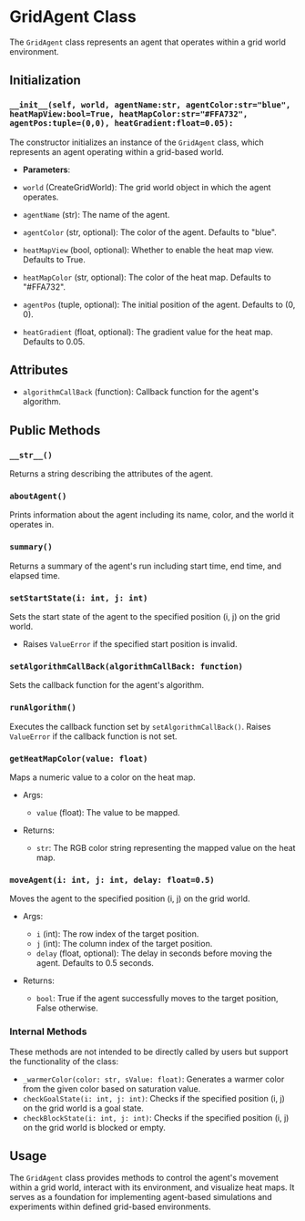 # GridAgent Class

The `GridAgent` class represents an agent that operates within a grid world environment.

## Initialization

### `__init__(self, world, agentName:str, agentColor:str="blue", heatMapView:bool=True, heatMapColor:str="#FFA732", agentPos:tuple=(0,0), heatGradient:float=0.05):`

The constructor initializes an instance of the `GridAgent` class, which represents an agent operating within a grid-based world.

- **Parameters**:

- `world` (CreateGridWorld): The grid world object in which the agent operates.
- `agentName` (str): The name of the agent.
- `agentColor` (str, optional): The color of the agent. Defaults to "blue".
- `heatMapView` (bool, optional): Whether to enable the heat map view. Defaults to True.
- `heatMapColor` (str, optional): The color of the heat map. Defaults to "#FFA732".
- `agentPos` (tuple, optional): The initial position of the agent. Defaults to (0, 0).
- `heatGradient` (float, optional): The gradient value for the heat map. Defaults to 0.05.

## Attributes

- `algorithmCallBack` (function): Callback function for the agent's algorithm.

## Public Methods

### `__str__()`

Returns a string describing the attributes of the agent.

### `aboutAgent()`

Prints information about the agent including its name, color, and the world it operates in.

### `summary()`

Returns a summary of the agent's run including start time, end time, and elapsed time.

### `setStartState(i: int, j: int)`

Sets the start state of the agent to the specified position (i, j) on the grid world.

- Raises `ValueError` if the specified start position is invalid.

### `setAlgorithmCallBack(algorithmCallBack: function)`

Sets the callback function for the agent's algorithm.

### `runAlgorithm()`

Executes the callback function set by `setAlgorithmCallBack()`. Raises `ValueError` if the callback function is not set.

### `getHeatMapColor(value: float)`

Maps a numeric value to a color on the heat map.

- Args:
  - `value` (float): The value to be mapped.

- Returns:
  - `str`: The RGB color string representing the mapped value on the heat map.

### `moveAgent(i: int, j: int, delay: float=0.5)`

Moves the agent to the specified position (i, j) on the grid world.

- Args:
  - `i` (int): The row index of the target position.
  - `j` (int): The column index of the target position.
  - `delay` (float, optional): The delay in seconds before moving the agent. Defaults to 0.5 seconds.

- Returns:
  - `bool`: True if the agent successfully moves to the target position, False otherwise.

### Internal Methods

These methods are not intended to be directly called by users but support the functionality of the class:

- `_warmerColor(color: str, sValue: float)`: Generates a warmer color from the given color based on saturation value.
- `checkGoalState(i: int, j: int)`: Checks if the specified position (i, j) on the grid world is a goal state.
- `checkBlockState(i: int, j: int)`: Checks if the specified position (i, j) on the grid world is blocked or empty.


## Usage

The `GridAgent` class provides methods to control the agent's movement within a grid world, interact with its environment, and visualize heat maps. It serves as a foundation for implementing agent-based simulations and experiments within defined grid-based environments.
